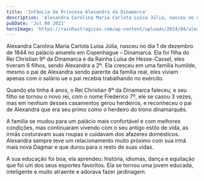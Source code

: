 ```yaml
---
title: 'Infância da Princesa Alexandra da Dinamarca'
description: 'Alexandra Carolina Maria Carlota Luísa Júlia, nasceu no dia 1 de dezembro de 1844 no palácio amarelo em Copenhague – Dinamarca'
pubDate: 'Jul 08 2023'
heroImage: 'https://rainhastragicas.com/wp-content/uploads/2024/04/alexandra-da-dinamarca.jpg'
---
```


Alexandra Carolina Maria Carlota Luísa Júlia, nasceu no dia 1 de dezembro de 1844 no palácio amarelo em Copenhague – Dinamarca. Ela foi filha do Rei Christian 9º da Dinamarca e da Rainha Luísa de Hesse-Cassel, eles tiveram 6 filhos, sendo Alexandra a 2º. Ela cresceu em uma família humilde, mesmo o pai de Alexandra sendo parente da família real, eles viviam apenas com o salário ue o pai recebia trabalhando no exército.  

Quando ela tinha 4 anos, o Rei Christian 8º da Dinamarca faleceu, e seu filho se tornou o novo rei, com o nome Frederico 7º, ele se casou 3 vezes, mas em nenhum desses casamentos gerou herdeiros, e reconheceu o pai de Alexandra que era seu primo como o herdeiro do trono dinamarquês. 

A familia se mudou para um palácio mais confortável e com melhores condições, mas continuaram vivendo com o seu antigo estilo de vida, as irmãs costuravam suas roupas e cuidavam dos afazeres domésticos. Alexandra sempre teve um relacionamento muito próximo com sua irmã mais nova Dagmar e que durou para o resto de suas vidas. 

A sua educação foi boa, ela aprendeu: história, idiomas, dança e equitação que foi um dos seus esportes favoritos. Ela se tornou uma jovem educada, inteligente e muito atraente e adorava fazer jardinagem. 